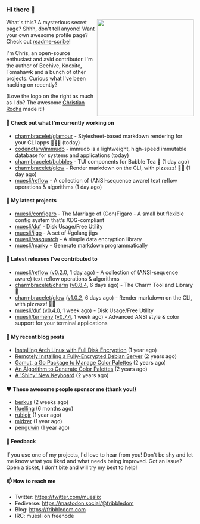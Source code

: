 ### Hi there 👋

<img align="right" src="https://raw.githubusercontent.com/muesli/muesli/master/assets/termenv.png" width="260">

What's this? A mysterious secret page? Shhh, don't tell anyone!
Want your own awesome profile page? Check out [readme-scribe](https://github.com/muesli/readme-scribe)!

I'm Chris, an open-source enthusiast and avid contributor. I'm the author of Beehive, Knoxite, Tomahawk and a bunch
of other projects. Curious what I've been hacking on recently?

(Love the logo on the right as much as I do? The awesome [Christian Rocha](https://github.com/meowgorithm/) made it!)

#### 👷 Check out what I'm currently working on

- [charmbracelet/glamour](https://github.com/charmbracelet/glamour) - Stylesheet-based markdown rendering for your CLI apps 💇🏻‍♀️ (today)
- [codenotary/immudb](https://github.com/codenotary/immudb) - immudb is a lightweight, high-speed immutable database for systems and applications (today)
- [charmbracelet/bubbles](https://github.com/charmbracelet/bubbles) - TUI components for Bubble Tea 🧁 (1 day ago)
- [charmbracelet/glow](https://github.com/charmbracelet/glow) - Render markdown on the CLI, with pizzazz! 💅🏻 (1 day ago)
- [muesli/reflow](https://github.com/muesli/reflow) - A collection of (ANSI-sequence aware) text reflow operations &amp; algorithms (1 day ago)

#### 🌱 My latest projects

- [muesli/configaro](https://github.com/muesli/configaro) - The Marriage of (Con)Figaro - A small but flexible config system that&#39;s XDG-compliant
- [muesli/duf](https://github.com/muesli/duf) - Disk Usage/Free Utility
- [muesli/jigo](https://github.com/muesli/jigo) - A set of #golang jigs
- [muesli/sasquatch](https://github.com/muesli/sasquatch) - A simple data encryption library
- [muesli/marky](https://github.com/muesli/marky) - Generate markdown programmatically

#### 🔭 Latest releases I've contributed to

- [muesli/reflow](https://github.com/muesli/reflow) ([v0.2.0](https://github.com/muesli/reflow/releases/tag/v0.2.0), 1 day ago) - A collection of (ANSI-sequence aware) text reflow operations &amp; algorithms
- [charmbracelet/charm](https://github.com/charmbracelet/charm) ([v0.8.4](https://github.com/charmbracelet/charm/releases/tag/v0.8.4), 6 days ago) - The Charm Tool and Library 🌟
- [charmbracelet/glow](https://github.com/charmbracelet/glow) ([v1.0.2](https://github.com/charmbracelet/glow/releases/tag/v1.0.2), 6 days ago) - Render markdown on the CLI, with pizzazz! 💅🏻
- [muesli/duf](https://github.com/muesli/duf) ([v0.4.0](https://github.com/muesli/duf/releases/tag/v0.4.0), 1 week ago) - Disk Usage/Free Utility
- [muesli/termenv](https://github.com/muesli/termenv) ([v0.7.4](https://github.com/muesli/termenv/releases/tag/v0.7.4), 1 week ago) - Advanced ANSI style &amp; color support for your terminal applications

#### 📜 My recent blog posts

- [Installing Arch Linux with Full Disk Encryption](https://fribbledom.com/posts/encrypted-arch-install/) (1 year ago)
- [Remotely Installing a Fully-Encrypted Debian Server](https://fribbledom.com/posts/encrypted-remote-debian-install/) (2 years ago)
- [Gamut, a Go Package to Manage Color Palettes](https://fribbledom.com/posts/gamut-package-to-handle-color-palettes/) (2 years ago)
- [An Algorithm to Generate Color Palettes](https://fribbledom.com/posts/an-algorithm-to-generate-color-palettes/) (2 years ago)
- [A &#39;Shiny&#39; New Keyboard](https://fribbledom.com/posts/a-shiny-new-keyboard/) (2 years ago)

#### ❤️ These awesome people sponsor me (thank you!)

- [berkus](https://github.com/berkus) (2 weeks ago)
- [lfuelling](https://github.com/lfuelling) (6 months ago)
- [rubiojr](https://github.com/rubiojr) (1 year ago)
- [midzer](https://github.com/midzer) (1 year ago)
- [penguwin](https://github.com/penguwin) (1 year ago)

#### 💬 Feedback

If you use one of my projects, I'd love to hear from you! Don't be shy and let me know what you liked
and what needs being improved. Got an issue? Open a ticket, I don't bite and will try my best to help!

#### 📫 How to reach me

- Twitter: https://twitter.com/mueslix
- Fediverse: https://mastodon.social/@fribbledom
- Blog: https://fribbledom.com
- IRC: muesli on freenode
